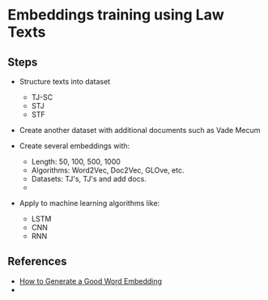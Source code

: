 # Embeddings training using Law Texts

## Steps

- Structure texts into dataset
    - TJ-SC
    - STJ 
    - STF

- Create another dataset with additional documents such as Vade Mecum

- Create several embeddings with:
    - Length:       50, 100, 500, 1000 
    - Algorithms:   Word2Vec, Doc2Vec, GLOve, etc.
    - Datasets:     TJ's, TJ's and add docs.
    - 

- Apply to machine learning algorithms like:
    - LSTM
    - CNN
    - RNN
    
## References

- [How to Generate a Good Word Embedding](https://ieeexplore.ieee.org/document/7478417)
- 